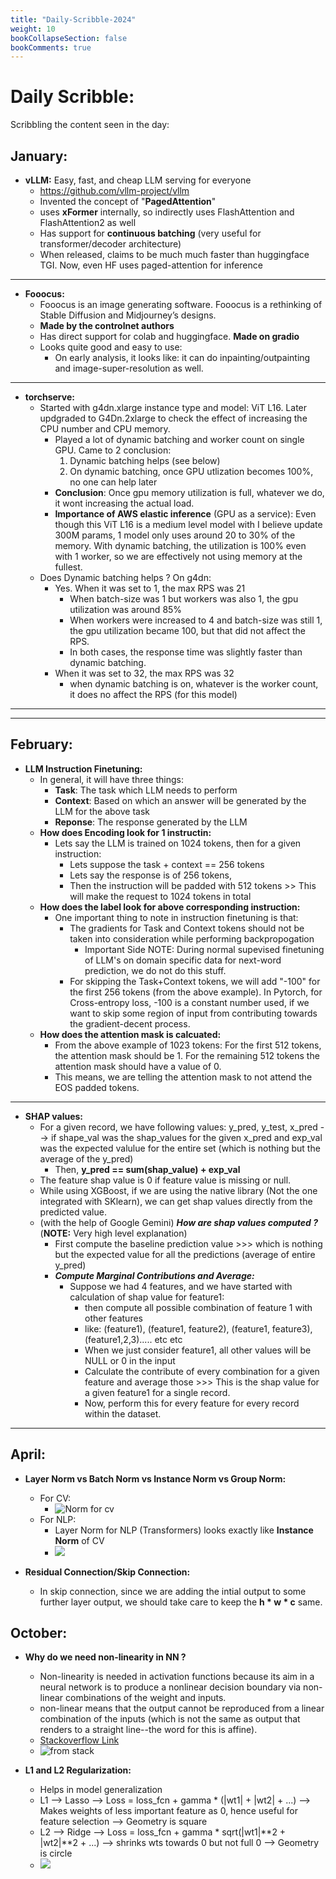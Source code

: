 ```yaml
---
title: "Daily-Scribble-2024"
weight: 10
bookCollapseSection: false
bookComments: true
---
```


# Daily Scribble: 

Scribbling the content seen in the day: 

## January: 

- **vLLM:** Easy, fast, and cheap LLM serving for everyone
    - https://github.com/vllm-project/vllm 
    - Invented the concept of "**PagedAttention**"
    - uses **xFormer** internally, so indirectly uses FlashAttention and FlashAttention2 as well 
    - Has support for **continuous batching** (very useful for transformer/decoder architecture)
    - When released, claims to be much much faster than huggingface TGI. Now, even HF uses paged-attention for inference 

---

- **Fooocus:**
    - Fooocus is an image generating software. Fooocus is a rethinking of Stable Diffusion and Midjourney’s designs. 
    - **Made by the controlnet authors** 
    - Has direct support for colab and huggingface. **Made on gradio**
    - Looks quite good and easy to use: 
        - On early analysis, it looks like: it can do inpainting/outpainting and image-super-resolution as well. 

---

- **torchserve:**
    - Started with g4dn.xlarge instance type and model: ViT L16. Later updgraded to G4Dn.2xlarge to check the effect of increasing the CPU number and CPU memory. 
        - Played a lot of dynamic batching and worker count on single GPU. Came to 2 conclusion: 
            1. Dynamic batching helps (see below)
            2. On dynamic batching, once GPU utlization becomes 100%, no one can help later
        - **Conclusion**: Once gpu memory utilization is full, whatever we do, it wont increasing the actual load. 
        - **Importance of AWS elastic inference** (GPU as a service): Even though this ViT L16 is a medium level model with I believe update 300M params, 1 model only uses around 20 to 30% of the memory. With dynamic batching, the utilization is 100% even with 1 worker, so we are effectively not using memory at the fullest. 
    - Does Dynamic batching helps ? On g4dn:
        - Yes. When it was set to 1, the max RPS was 21
            - When batch-size was 1 but workers was also 1, the gpu utilization was around 85%
            - When workers were increased to 4 and batch-size was still 1, the gpu utilization became 100, but that did not affect the RPS. 
            - In both cases, the response time was slightly faster than dynamic batching. 
        - When it was set to 32, the max RPS was 32 
            - when dynamic batching is on, whatever is the worker count, it does no affect the RPS (for this model)


---

---

## February:

- **LLM Instruction Finetuning:** 
    - In general, it will have three things: 
        - **Task**: The task which LLM needs to perform
        - **Context**: Based on which an answer will be generated by the LLM for the above task
        - **Reponse**: The response generated by the LLM 
    - **How does Encoding look for 1 instructin:** 
        - Lets say the LLM is trained on 1024 tokens, then for a given instruction:
            - Lets suppose the task + context == 256 tokens
            - Lets say the response is of 256 tokens,
            - Then the instruction will be padded with 512 <EOS> tokens >> This will make the request to 1024 tokens in total
    - **How does the label look for above corresponding instruction:**
        - One important thing to note in instruction finetuning is that:
            - The gradients for Task and Context tokens should not be taken into consideration while performing  backpropogation 
                - Important Side NOTE: During normal supevised finetuning of LLM's on domain specific data for next-word prediction, we do not do this stuff. 
            - For skipping the Task+Context tokens, we will add "-100" for the first 256 tokens (from the above example). In Pytorch, for Cross-entropy loss, -100 is a constant number used, if we want to skip some region of input from contributing towards the gradient-decent process. 
    - **How does the attention mask is calcuated:**
        - From the above example of 1023 tokens: For the first 512 tokens, the attention mask should be 1. For the remaining 512 tokens the attention mask should have a value of 0. 
        - This means, we are telling the attention mask to not attend the EOS padded tokens. 

---

- **SHAP values:**
    - For a given record, we have following values: y_pred, y_test, x_pred --> if shape_val was the shap_values for the given x_pred and exp_val was the expected valulue for the entire set (which is nothing but the average of the y_pred) 
        - Then, **y_pred == sum(shap_value) + exp_val** 
    - The feature shap value is 0 if feature value is missing or null. 
    - While using XGBoost, if we are using the native library (Not the one integrated with SKlearn), we can get shap values directly from the predicted value. 
    - (with the help of Google Gemini) ***How are shap values computed ?*** (**NOTE:** Very high level explanation)  
        - First compute the baseline prediction value >>> which is nothing but the expected value for all the predictions (average of entire y_pred) 
        - ***Compute Marginal Contributions and Average:*** 
            - Suppose we had 4 features, and we have started with calculation of shap value for feature1: 
                - then compute all possible combination of feature 1 with other features 
                - like: (feature1), (feature1, feature2), (feature1, feature3), (feature1,2,3)..... etc etc
                - When we just consider feature1, all other values will be NULL or 0 in the input 
                - Calculate the contribute of every combination for a given feature and average those >>> This is the shap value for a given feature1 for a single record. 
                - Now, perform this for every feature for every record within the dataset. 

---

## April:

- **Layer Norm vs Batch Norm vs Instance Norm vs Group Norm:**
    - For CV: 
        - ![Norm for cv](daily-scribble/image.png)
    - For NLP: 
        - Layer Norm for NLP (Transformers) looks exactly like **Instance Norm** of CV 
        - ![](daily-scribble/2024-04-27-18-42-10.png)

- **Residual Connection/Skip Connection:**
    - In skip connection, since we are adding the intial output to some further layer output, we should take care to keep the **h * w * c** same. 

## October:

- **Why do we need non-linearity in NN ?**
    - Non-linearity is needed in activation functions because its aim in a neural network is to produce a nonlinear decision boundary via non-linear combinations of the weight and inputs.
    - non-linear means that the output cannot be reproduced from a linear combination of the inputs (which is not the same as output that renders to a straight line--the word for this is affine). 
    - [Stackoverflow Link](https://stackoverflow.com/questions/9782071/why-must-a-nonlinear-activation-function-be-used-in-a-backpropagation-neural-net#:~:text=Non%2Dlinearity%20is%20needed%20in,of%20the%20weight%20and%20inputs.)
    - ![from stack](daily-scribble/image-1.png)

- **L1 and L2 Regularization:** 
    - Helps in model generalization 
    - L1 --> Lasso --> Loss = loss_fcn + gamma * (|wt1| + |wt2| + ...) --> Makes weights of less important feature as 0, hence useful for feature selection --> Geometry is square
    - L2 --> Ridge --> Loss = loss_fcn + gamma * sqrt(|wt1|**2 + |wt2|**2 + ...) --> shrinks wts towards 0 but not full 0 --> Geometry is circle 
    - ![ ](daily-scribble/image-2.png)
